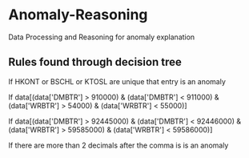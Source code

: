 # Anomaly-Reasoning

Data Processing and Reasoning for anomaly explanation

## Rules found through decision tree
If HKONT or BSCHL or KTOSL are unique that entry is an anomaly

If data[(data['DMBTR'] > 910000) & (data['DMBTR'] < 911000) & (data['WRBTR'] > 54000) & (data['WRBTR'] < 55000)]

If data[(data['DMBTR'] > 92445000) & (data['DMBTR'] < 92446000) & (data['WRBTR'] > 59585000) & (data['WRBTR'] < 59586000)]


If there are more than 2 decimals after the comma is is an anomaly